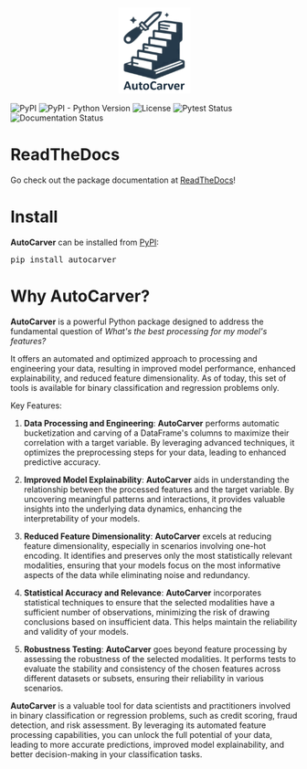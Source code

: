 
</p>
<p align="center">
    <img alt="AutoCarver Logo" src="docs/source/artwork/auto_carver_symbol_small.png" width="25%">
</p>


</p>
<p align="left">
    <img alt="PyPI" src="https://img.shields.io/pypi/v/autocarver">
    <img alt="PyPI - Python Version" src="https://img.shields.io/pypi/pyversions/autocarver">
    <img alt="License" src="https://img.shields.io/github/license/mdefrance/autocarver">
    <img alt="Pytest Status" src="https://github.com/mdefrance/AutoCarver/actions/workflows/pytest.yml/badge.svg" >
    <img alt="Documentation Status" src="https://readthedocs.org/projects/autocarver/badge/?version=latest">
</p>


# ReadTheDocs

Go check out the package documentation at [ReadTheDocs](https://autocarver.readthedocs.io/en/latest/index.html)!

# Install

**AutoCarver** can be installed from [PyPI](https://pypi.org/project/AutoCarver):

<pre>
pip install autocarver
</pre>



# Why AutoCarver?

**AutoCarver** is a powerful Python package designed to address the fundamental question of *What's the best processing for my model's features?*

It offers an automated and optimized approach to processing and engineering your data, resulting in improved model performance, enhanced explainability, and reduced feature dimensionality.
As of today, this set of tools is available for binary classification and regression problems only.

Key Features:

1. **Data Processing and Engineering**: **AutoCarver** performs automatic bucketization and carving of a DataFrame's columns to maximize their correlation with a target variable. By leveraging advanced techniques, it optimizes the preprocessing steps for your data, leading to enhanced predictive accuracy.

2. **Improved Model Explainability**: **AutoCarver** aids in understanding the relationship between the processed features and the target variable. By uncovering meaningful patterns and interactions, it provides valuable insights into the underlying data dynamics, enhancing the interpretability of your models.

3. **Reduced Feature Dimensionality**: **AutoCarver** excels at reducing feature dimensionality, especially in scenarios involving one-hot encoding. It identifies and preserves only the most statistically relevant modalities, ensuring that your models focus on the most informative aspects of the data while eliminating noise and redundancy.

4. **Statistical Accuracy and Relevance**: **AutoCarver** incorporates statistical techniques to ensure that the selected modalities have a sufficient number of observations, minimizing the risk of drawing conclusions based on insufficient data. This helps maintain the reliability and validity of your models.

5. **Robustness Testing**: **AutoCarver** goes beyond feature processing by assessing the robustness of the selected modalities. It performs tests to evaluate the stability and consistency of the chosen features across different datasets or subsets, ensuring their reliability in various scenarios.

**AutoCarver** is a valuable tool for data scientists and practitioners involved in binary classification or regression problems, such as credit scoring, fraud detection, and risk assessment. By leveraging its automated feature processing capabilities, you can unlock the full potential of your data, leading to more accurate predictions, improved model explainability, and better decision-making in your classification tasks.

